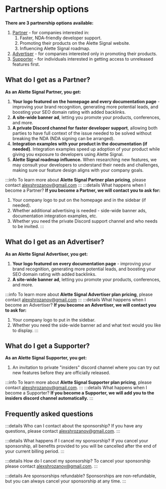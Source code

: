 # Partnership options
**There are 3 partnership options available:**
1. [Partner](#what-do-i-get-as-a-partner) - for companies interested in:
   1. Faster, NDA-friendly developer support.
   2. Promoting their products on the Alette Signal website.
   3. Influencing Alette Signal roadmap.
2. [Advertiser](#what-do-i-get-as-an-advertiser) - for companies interested only in promoting their products.
3. [Supporter](#what-do-i-get-a-supporter) - for individuals interested in getting access to 
unreleased features first.

## What do I get as a Partner?
**As an Alette Signal Partner, you get:**
1. **Your logo featured on the homepage and every documentation page** - improving your brand recognition, 
generating more potential leads, and boosting your SEO domain rating with added backlinks.
2. **A site-wide banner ad**, letting you promote your products, conferences, and more.
3. **A private Discord channel for faster developer support**, allowing
both parties to have full context of the issue needed to be solved without breaking the NDA
(NDA signing can be arranged).
4. **Integration examples with your product in the documentation (if needed)**.
Integration examples speed up adoption of your product while giving you exposure 
to developers using Alette Signal.
5. **Alette Signal roadmap influence.** When researching new features, we may consult your developers to understand
their needs and challenges, making sure our feature design aligns with your company goals.

:::info
To learn more about **Alette Signal Partner plan pricing**,
please contact [alexshrozanov@gmail.com](mailto:alexshrozanov@gmail.com)
:::
:::details What happens when I become a Partner?
**If you become a Partner, we will contact you to ask for:**
1. Your company logo to put on the homepage and in the sidebar (if needed).
2. Whether additional advertising is needed - side-wide banner ads, documentation integration examples, etc.
3. Whether you need the private Discord support channel and who needs to be invited. 
:::

## What do I get as an Advertiser?
**As an Alette Signal Advertiser, you get:**
1. **Your logo featured on every documentation page** - improving your brand recognition,
   generating more potential leads, and boosting your SEO domain rating with added backlinks.
2. **A site-wide banner ad**, letting you promote your products, conferences, and more.

:::info
To learn more about **Alette Signal Advertiser plan pricing**,
please contact [alexshrozanov@gmail.com](mailto:alexshrozanov@gmail.com)
:::
:::details What happens when I become an Advertiser?
**If you become an Advertiser, we will contact you to ask for:**
1. Your company logo to put in the sidebar.
2. Whether you need the side-wide banner ad and what text would you like to display.
:::

## What do I get a Supporter?
**As an Alette Signal Supporter, you get:**
1. An invitation to private "insiders" discord channel where you 
can try out new features before they are officially released.

:::info
To learn more about **Alette Signal Supporter plan pricing**,
please contact [alexshrozanov@gmail.com](mailto:alexshrozanov@gmail.com).
:::
:::details What happens when I become a Supporter?
**If you become a Supporter, we will add you to the insiders discord channel automatically.**
:::

## Frequently asked questions

:::details Who can I contact about the sponsorship?
If you have any questions, please contact alexshrozanov@gmail.com.
:::

:::details What happens if I cancel my sponsorship?
If you cancel your sponsorship, all benefits provided to you will be cancelled
after the end of your current billing period.
:::

:::details How do I cancel my sponsorship?
To cancel your sponsorship please contact [alexshrozanov@gmail.com](mailto:alexshrozanov@gmail.com).
:::

:::details Are sponsorships refundable?
Sponsorships are non-refundable, but you can always cancel your 
sponsorship at any time.
:::